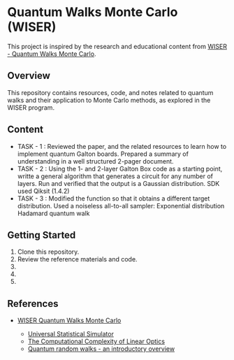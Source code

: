 # Quantum Walks Monte Carlo (WISER)

This project is inspired by the research and educational content from [WISER - Quantum Walks Monte Carlo](https://www.thewiser.org/quantum-walks-monte-carlo).

## Overview
This repository contains resources, code, and notes related to quantum walks and their application to Monte Carlo methods, as explored in the WISER program.

## Content 
- TASK - 1 : Reviewed the paper, and the related resources to learn how to implement quantum Galton boards. Prepared a summary of understanding in a well structured 2-pager document.
- TASK - 2 : Using the 1- and 2-layer Galton Box code as a starting point, writte a general algorithm that generates a circuit for any number of layers. Run and verified that the output is a Gaussian distribution.
             SDK used Qiksit (1.4.2)
- TASK - 3 : Modified the function so that it obtains a different target distribution. Used a noiseless all-to-all sampler:
             Exponential distribution
             Hadamard quantum walk

## Getting Started
1. Clone this repository.
2. Review the reference materials and code.
3. 
4.
5.

## References
- [WISER Quantum Walks Monte Carlo](https://www.thewiser.org/quantum-walks-monte-carlo)

	- [Universal Statistical Simulator](https://arxiv.org/abs/2202.01735)
	- [The Computational Complexity of Linear Optics](https://arxiv.org/pdf/1011.3245)
	- [Quantum random walks - an introductory overview](https://arxiv.org/pdf/quant-ph/0303081)


